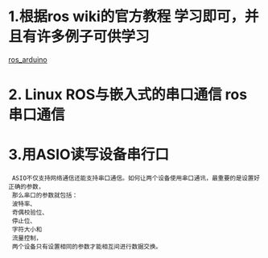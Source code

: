 # 1.根据ros wiki的官方教程 学习即可，并且有许多例子可供学习

 [ros_arduino](http://wiki.ros.org/rosserial_arduino/Tutorials)
      
# 2. Linux ROS与嵌入式的串口通信  ros 串口通信
# 3.用ASIO读写设备串行口
     ASIO不仅支持网络通信还能支持串口通信。如何让两个设备使用串口通讯，最重要的是设置好正确的参数，
     那么串口的参数就包括：
     波特率、
     奇偶校验位、
     停止位、
     字符大小和
     流量控制，
     两个设备只有设置相同的参数才能相互间进行数据交换。

